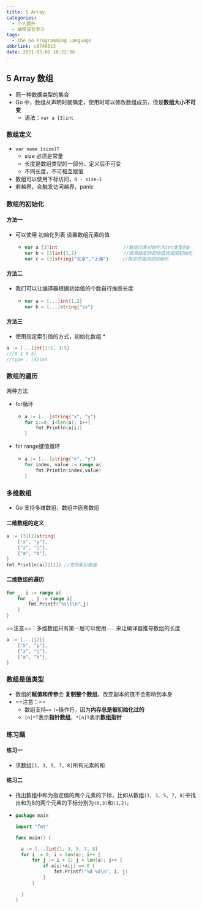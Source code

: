 ```yaml
---
title: 5 Array
categories: 
  - 个人提升
  - 编程语言学习
tags:
  - The Go Programming Language
abbrlink: c6746613
date: 2021-05-06 10:22:06
---
```




## 5 Array 数组

* 同一种数据类型的集合
* Go 中，数组从声明时就确定，使用时可以修改数组成员，但是**数组大小不可变**
  * 语法：`var a [3]int`

### 数组定义

* `var name [size]T`
  * size 必须是常量
  * 长度是数组类型的一部分，定义后不可变
  * 不同长度，不可相互赋值
* 数组可以使用下标访问，`0 - size-1`
* 若越界，会触发访问越界，panic



### 数组的初始化

#### 方法一

* 可以使用 初始化列表 设置数组元素的值

  * ```go
    var a [3]int						//数组元素初始化为int类型的0
    var b = [3]int{1,2}					//使用指定的初始值完成成初始化
    var c = [3]string{"北京","上海"}	 //指定的值完成初始化
    ```

    

#### 方法二

* 我们可以让编译器根据初始值的个数自行推断长度

  * ```go
    var a = [...]int{1,2}
    var b = [...]string{"ss"}
    ```

    

#### 方法三

* 使用指定索引值的方式，初始化数组
  * 

```go
a := [...]int{1:1, 3:5}
//[0 1 0 5]
//type : [4]int
```



### 数组的遍历

两种方法

* for循环

  * ```go
    a := [...]string{"x", "y"}
    for i:=0; i<len(a); i++{
        fmt.Println(a[i])
    }
    ```

* for range键值循环

  * ```go
    a := [...]string{"x", "y"}
    for index, value := range a{
        fmt.Println(index,value)
    }
    ```



### 多维数组

* Go 支持多维数组，数组中嵌套数组

#### 二维数组的定义

```go
a := [3][2]string{
	{"x", "y"},
	{"z", "j"},
	{"a", "b"},
}
fmt.Println(a[2][1]) //支持索引取值
```



#### 二维数组的遍历

```go
for _, i := range a{
    for _, j := range i{
        fmt.Printf("%s\t\n",j)
    }
}
```



==注意==：多维数组只有第一层可以使用`...` 来让编译器推导数组的长度

```go
a := [...][2]{
    {"x", "y"},
	{"z", "j"},
	{"a", "b"},
}
```



### 数组是值类型

* 数组的**赋值和传参**会 **复制整个数组**，改变副本的值不会影响到本身
* ==注意：==
  * 数组支持`==` `!=`操作符，因为**内存总是被初始化过的**
  * `[n]*T`表示**指针数组**，`*[n]T`表示**数组指针**



### 练习题

#### 练习一

* 求数组`[1, 3, 5, 7, 8]`所有元素的和



#### 练习二

* 找出数组中和为指定值的两个元素的下标，比如从数组`[1, 3, 5, 7, 8]`中找出和为8的两个元素的下标分别为`(0,3)`和`(1,2)`。

* ```go
  package main
  
  import "fmt"
  
  func main() {
  
  	a := [...]int{1, 3, 5, 7, 8}
  	for i := 0; i < len(a); i++ {
  		for j := i + 1; j < len(a); j++ {
  			if a[i]+a[j] == 8 {
  				fmt.Printf("%d %d\n", i, j)
  			}
  		}
  
  	}
  }
  
  ```

  